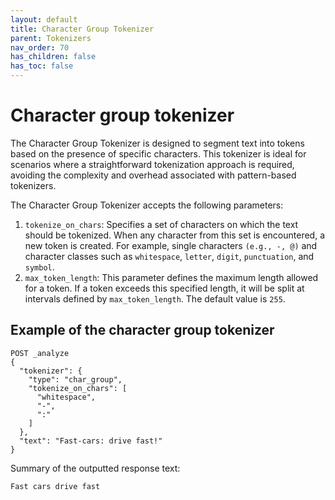```yaml
---
layout: default
title: Character Group Tokenizer
parent: Tokenizers
nav_order: 70
has_children: false
has_toc: false
---
```


# Character group tokenizer

The Character Group Tokenizer is designed to segment text into tokens based on the presence of specific characters. This tokenizer is ideal for scenarios where a straightforward tokenization approach is required, avoiding the complexity and overhead associated with pattern-based tokenizers.

The Character Group Tokenizer accepts the following parameters:
1. `tokenize_on_chars`: Specifies a set of characters on which the text should be tokenized. When any character from this set is encountered, a new token is created. For example, single characters `(e.g., -, @)` and character classes such as `whitespace`, `letter`, `digit`, `punctuation`, and `symbol`.
4. `max_token_length`: This parameter defines the maximum length allowed for a token. If a token exceeds this specified length, it will be split at intervals defined by `max_token_length`. The default value is `255`.

## Example of the character group tokenizer
```
POST _analyze
{
  "tokenizer": {
    "type": "char_group",
    "tokenize_on_chars": [
      "whitespace",
      "-",
      ":"
    ]
  },
  "text": "Fast-cars: drive fast!"
}
```
Summary of the outputted response text:
```
Fast cars drive fast
```





